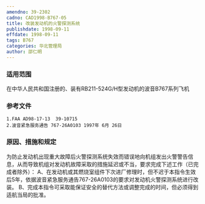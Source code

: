 ```yaml
---
amendno: 39-2302
cadno: CAD1998-B767-05
title: 改装发动机的火警探测系统
publishdate: 1998-09-11
effdate: 1998-09-11
tags: B767
categories: 华北管理局
author: 邵仁明
---
```


### 适用范围 
在中华人民共和国注册的、装有RB211-524G/H型发动机的波音B767系列飞机

<!--more-->
### 参考文件
    1.FAA AD98-17-13  39-10715 
    2.波音紧急服务通告 767-26A0103 1997年 6月 26日

### 原因、措施和规定 
为防止发动机出现重大故障后火警探测系统失效而错误地向机组发出火警警告信息，从而导致机组对发动机故障采取的措施延迟或不当，要求完成下述工作（已完成者除外）： 
    A、在发动机或其燃烧室组件下次进厂修理时，但不迟于本指令生效后5年，依据波音紧急服务通告767-26A0103的要求对发动机火警探测系统进行改装。 
    B、完成本指令可采取能保证安全的替代方法或调整完成的时间，但必须得到适航当局的批准。
